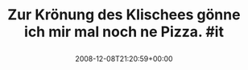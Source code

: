 ---
retweeted: false
source: <a href="http://twitter.com" rel="nofollow">Twitter Web Client</a>
entities:
  hashtags:
  - text: it
    indices:
    - '59'
    - '62'
  symbols: []
  user_mentions: []
  urls: []
display_text_range:
- '0'
- '62'
favorite_count: '0'
id_str: '1045784077'
truncated: false
retweet_count: '0'
id: '1045784077'
created_at: Mon Dec 08 21:20:59 +0000 2008
favorited: false
full_text: 'Zur Krönung des Klischees gönne ich mir mal noch ne Pizza. #it'
lang: de
tags:
- it
- pesos/twitter
date: '2008-12-08T21:20:59+00:00'
src: https://twitter.com/bascht/status/1045784077
original_url: https://twitter.com/bascht/status/1045784077
type: twitter_tweet
text: 'Zur Krönung des Klischees gönne ich mir mal noch ne Pizza. #it'
title: 'Zur Krönung des Klischees gönne ich mir mal noch ne Pizza. #it

  '

---